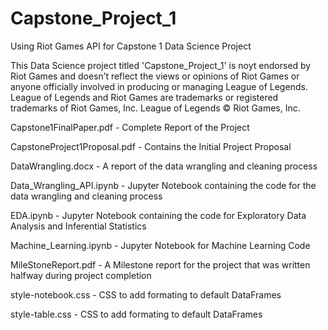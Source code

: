 # Capstone_Project_1
Using Riot Games API for Capstone 1 Data Science Project

This Data Science project titled 'Capstone_Project_1' is noyt endorsed by Riot Games and doesn’t reflect the views or opinions of 
Riot Games or anyone officially involved in producing or managing League of Legends. League of Legends and Riot Games are
trademarks or registered trademarks of Riot Games, Inc. League of Legends © Riot Games, Inc.

Capstone1FinalPaper.pdf - Complete Report of the Project

CapstoneProject1Proposal.pdf - Contains the Initial Project Proposal

DataWrangling.docx - A report of the data wrangling and cleaning process

Data_Wrangling_API.ipynb - Jupyter Notebook containing the code for the data wrangling and cleaning process

EDA.ipynb - Jupyter Notebook containing the code for Exploratory Data Analysis and Inferential Statistics

Machine_Learning.ipynb - Jupyter Notebook for Machine Learning Code

MileStoneReport.pdf - A Milestone report for the project that was written halfway during project completion

style-notebook.css - CSS to add formating to default DataFrames

style-table.css - CSS to add formating to default DataFrames

